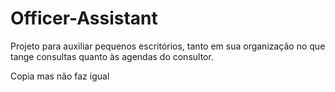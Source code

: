 # Officer-Assistant
Projeto para auxiliar pequenos escritórios, tanto em sua organização no que tange consultas quanto às agendas do consultor.


Copia mas não faz igual

